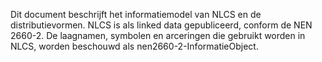 Dit document beschrijft het informatiemodel van NLCS en de distributievormen. NLCS is als linked data gepubliceerd, conform de NEN 2660-2. De laagnamen, symbolen en arceringen die gebruikt worden in NLCS, worden beschouwd als nen2660-2-InformatieObject.


